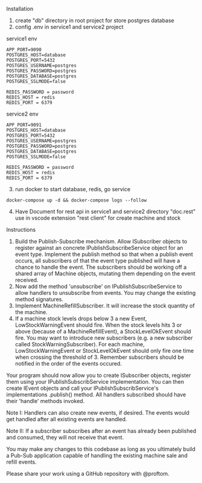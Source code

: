 Installation
1. create "db" directory in root project for store postgres database
2. config .env in service1 and service2 project

service1 env
```
APP_PORT=9090
POSTGRES_HOST=database
POSTGRES_PORT=5432
POSTGRES_USERNAME=postgres
POSTGRES_PASSWORD=postgres
POSTGRES_DATABASE=postgres
POSTGRES_SSLMODE=false

REDIS_PASSWORD = password
REDIS_HOST = redis
REDIS_PORT = 6379
```

service2 env
```
APP_PORT=9091
POSTGRES_HOST=database
POSTGRES_PORT=5432
POSTGRES_USERNAME=postgres
POSTGRES_PASSWORD=postgres
POSTGRES_DATABASE=postgres
POSTGRES_SSLMODE=false

REDIS_PASSWORD = password
REDIS_HOST = redis
REDIS_PORT = 6379
```

3. run docker to start database, redis, go service
```
docker-compose up -d && docker-compose logs --follow
```
4. Have Document for rest api in service1 and service2 directory "doc.rest"
use in vscode extension "rest client" for create machine and stock

Instructions
1. Build the Publish-Subscribe mechanism. Allow ISubscriber objects to register against an concrete IPublishSubscribeService object for an event type. Implement the publish method so that when a publish event occurs, all subscribers of that the event type published will have a chance to handle the event. The subscribers should be working off a shared array of Machine objects, mutating them depending on the event received.
2. Now add the method 'unsubscribe' on IPublishSubscribeService to allow handlers to unsubscribe from events. You may change the existing method signatures.
3. Implement MachineRefillSubscriber. It will increase the stock quantity of the machine.
4. If a machine stock levels drops below 3 a new Event, LowStockWarningEvent should fire. When the stock levels hits 3 or above (because of a MachineRefillEvent), a StockLevelOkEvent should fire. You may want to introduce new subscribers (e.g. a new subscriber called StockWarningSubscriber). For each machine,  LowStockWarningEvent or StockLevelOkEvent should only fire one time when crossing the threshold of 3. Remember subscribers should be notified in the order of the events occured.

Your program should now allow you to create ISubscriber objects, register them using your IPublishSubscribService implementation. You can then create IEvent objects and call your IPublishSubscribService's implementations .publish() method. All handlers subscribed should have their 'handle' methods invoked.

Note I: Handlers can also create new events, if desired. The events would get handled after all existing events are handled.

Note II: If a subscriber subscribes after an event has already been published and consumed, they will not receive that event.

You may make any changes to this codebase as long as you ultimately build a Pub-Sub application capable of handling the existing machine sale and refill events.

Please share your work using a GitHub repository with @proftom.
